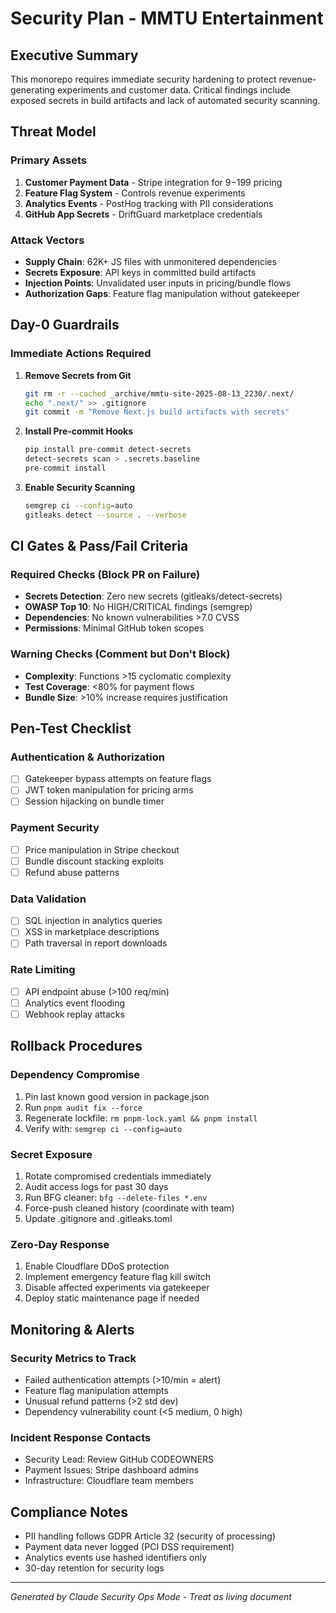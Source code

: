# Security Plan - MMTU Entertainment

## Executive Summary
This monorepo requires immediate security hardening to protect revenue-generating experiments and customer data. Critical findings include exposed secrets in build artifacts and lack of automated security scanning.

## Threat Model

### Primary Assets
1. **Customer Payment Data** - Stripe integration for $9-$199 pricing
2. **Feature Flag System** - Controls revenue experiments  
3. **Analytics Events** - PostHog tracking with PII considerations
4. **GitHub App Secrets** - DriftGuard marketplace credentials

### Attack Vectors
- **Supply Chain**: 62K+ JS files with unmonitered dependencies
- **Secrets Exposure**: API keys in committed build artifacts
- **Injection Points**: Unvalidated user inputs in pricing/bundle flows
- **Authorization Gaps**: Feature flag manipulation without gatekeeper

## Day-0 Guardrails

### Immediate Actions Required
1. **Remove Secrets from Git**
   ```bash
   git rm -r --cached _archive/mmtu-site-2025-08-13_2230/.next/
   echo ".next/" >> .gitignore
   git commit -m "Remove Next.js build artifacts with secrets"
   ```

2. **Install Pre-commit Hooks**
   ```bash
   pip install pre-commit detect-secrets
   detect-secrets scan > .secrets.baseline
   pre-commit install
   ```

3. **Enable Security Scanning**
   ```bash
   semgrep ci --config=auto
   gitleaks detect --source . --verbose
   ```

## CI Gates & Pass/Fail Criteria

### Required Checks (Block PR on Failure)
- **Secrets Detection**: Zero new secrets (gitleaks/detect-secrets)
- **OWASP Top 10**: No HIGH/CRITICAL findings (semgrep)
- **Dependencies**: No known vulnerabilities >7.0 CVSS
- **Permissions**: Minimal GitHub token scopes

### Warning Checks (Comment but Don't Block)
- **Complexity**: Functions >15 cyclomatic complexity
- **Test Coverage**: <80% for payment flows
- **Bundle Size**: >10% increase requires justification

## Pen-Test Checklist

### Authentication & Authorization
- [ ] Gatekeeper bypass attempts on feature flags
- [ ] JWT token manipulation for pricing arms
- [ ] Session hijacking on bundle timer

### Payment Security  
- [ ] Price manipulation in Stripe checkout
- [ ] Bundle discount stacking exploits
- [ ] Refund abuse patterns

### Data Validation
- [ ] SQL injection in analytics queries
- [ ] XSS in marketplace descriptions  
- [ ] Path traversal in report downloads

### Rate Limiting
- [ ] API endpoint abuse (>100 req/min)
- [ ] Analytics event flooding
- [ ] Webhook replay attacks

## Rollback Procedures

### Dependency Compromise
1. Pin last known good version in package.json
2. Run `pnpm audit fix --force`
3. Regenerate lockfile: `rm pnpm-lock.yaml && pnpm install`
4. Verify with: `semgrep ci --config=auto`

### Secret Exposure
1. Rotate compromised credentials immediately
2. Audit access logs for past 30 days
3. Run BFG cleaner: `bfg --delete-files *.env`
4. Force-push cleaned history (coordinate with team)
5. Update .gitignore and .gitleaks.toml

### Zero-Day Response
1. Enable Cloudflare DDoS protection
2. Implement emergency feature flag kill switch
3. Disable affected experiments via gatekeeper
4. Deploy static maintenance page if needed

## Monitoring & Alerts

### Security Metrics to Track
- Failed authentication attempts (>10/min = alert)
- Feature flag manipulation attempts  
- Unusual refund patterns (>2 std dev)
- Dependency vulnerability count (<5 medium, 0 high)

### Incident Response Contacts
- Security Lead: Review GitHub CODEOWNERS
- Payment Issues: Stripe dashboard admins
- Infrastructure: Cloudflare team members

## Compliance Notes
- PII handling follows GDPR Article 32 (security of processing)
- Payment data never logged (PCI DSS requirement)
- Analytics events use hashed identifiers only
- 30-day retention for security logs

---
*Generated by Claude Security Ops Mode - Treat as living document*